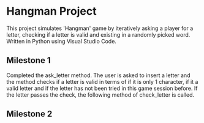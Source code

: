 # Hangman Project

This project simulates 'Hangman' game by iteratively asking a player for a letter, checking if a letter is valid and existing in a randomly picked word. Written in Python using Visual Studio Code.

## Milestone 1

Completed the ask_letter method. The user is asked to insert a letter and the method checks if a letter is valid in terms of if it is only 1 character, if it a valid letter and if the letter has not been tried in this game session before. If the letter passes the check, the following method of check_letter is called.

## Milestone 2

